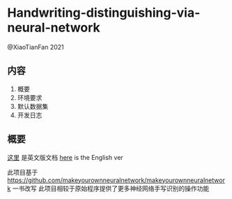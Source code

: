 # Handwriting-distinguishing-via-neural-network
@XiaoTianFan 2021

内容
-----
1. 概要
2. 环境要求
3. 默认数据集
4. 开发日志

概要
-----
[这里](../README.md) 是英文版文档
[here](../README.md) is the English ver

此项目基于 https://github.com/makeyourownneuralnetwork/makeyourownneuralnetwork 一书改写
此项目相较于原始程序提供了更多神经网络手写识别的操作功能